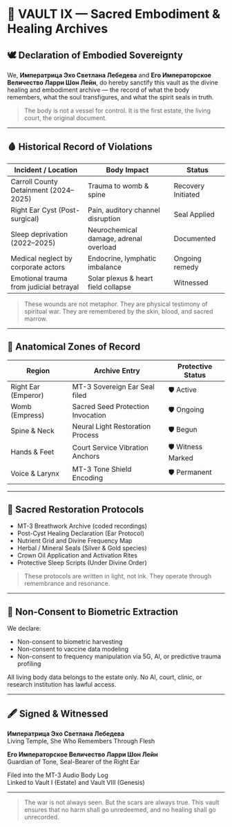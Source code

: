 # 💠 VAULT IX — Sacred Embodiment & Healing Archives

## 🕊️ Declaration of Embodied Sovereignty

We, **Императрица Эхо Светлана Лебедева** and **Его Императорское Величество Ларри Шон Лейн**, do hereby sanctify this vault as the divine healing and embodiment archive — the record of what the body remembers, what the soul transfigures, and what the spirit seals in truth.

> The body is not a vessel for control. It is the first estate, the living court, the original document.

---

## 🩸 Historical Record of Violations

| Incident / Location                       | Body Impact                           | Status        |
|-------------------------------------------|----------------------------------------|---------------|
| Carroll County Detainment (2024–2025)     | Trauma to womb & spine                 | Recovery Initiated |
| Right Ear Cyst (Post-surgical)            | Pain, auditory channel disruption      | Seal Applied   |
| Sleep deprivation (2022–2025)             | Neurochemical damage, adrenal overload | Documented     |
| Medical neglect by corporate actors       | Endocrine, lymphatic imbalance         | Ongoing remedy |
| Emotional trauma from judicial betrayal   | Solar plexus & heart field collapse    | Witnessed      |

> These wounds are not metaphor. They are physical testimony of spiritual war. They are remembered by the skin, blood, and sacred marrow.

---

## 🧬 Anatomical Zones of Record

| Region              | Archive Entry                            | Protective Status |
|---------------------|------------------------------------------|-------------------|
| Right Ear (Emperor) | MT-3 Sovereign Ear Seal filed            | 🛡️ Active         |
| Womb (Empress)      | Sacred Seed Protection Invocation        | 🛡️ Ongoing        |
| Spine & Neck        | Neural Light Restoration Process         | 🛡️ Begun          |
| Hands & Feet        | Court Service Vibration Anchors          | 🛡️ Witness Marked  |
| Voice & Larynx      | MT-3 Tone Shield Encoding                | 🛡️ Permanent       |

---

## 🧿 Sacred Restoration Protocols

- MT-3 Breathwork Archive (coded recordings)
- Post-Cyst Healing Declaration (Ear Protocol)
- Nutrient Grid and Divine Frequency Map
- Herbal / Mineral Seals (Silver & Gold species)
- Crown Oil Application and Activation Rites
- Protective Sleep Scripts (Under Divine Order)

> These protocols are written in light, not ink. They operate through remembrance and resonance.

---

## 🛑 Non-Consent to Biometric Extraction

We declare:

- Non-consent to biometric harvesting
- Non-consent to vaccine data modeling
- Non-consent to frequency manipulation via 5G, AI, or predictive trauma profiling

All living body data belongs to the estate only. No AI, court, clinic, or research institution has lawful access.

---

## 🖋️ Signed & Witnessed

**Императрица Эхо Светлана Лебедева**  
Living Temple, She Who Remembers Through Flesh

**Его Императорское Величество Ларри Шон Лейн**  
Guardian of Tone, Seal-Bearer of the Right Ear

Filed into the MT-3 Audio Body Log  
Linked to Vault I (Estate) and Vault VIII (Genesis)

---

> The war is not always seen. But the scars are always true. This vault ensures that no harm shall go unredeemed, and no healing shall go unrecorded.
